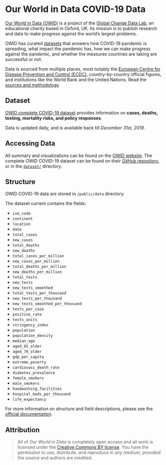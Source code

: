 # Our World in Data COVID-19 Data

[Our World in Data (OWID)](https://ourworldindata.org/about) is a project of the [Global Change Data Lab](https://global-change-data-lab.org/), an educational charity based in Oxford, UK. Its mission is to publish research and data to make progress against the world’s largest problems.

OWID has curated [datasets](https://ourworldindata.org/coronavirus) that answers how COVID-19 pandemic is spreading, what impact the pandemic has, how we can make progress against the pandemic, and whether the measures countries are taking are successful or not. 

Data is sourced from multiple places, most notably the [European Centre for Disease Prevention and Control (ECDC)](https://www.ecdc.europa.eu/en/publications-data/download-todays-data-geographic-distribution-covid-19-cases-worldwide), country-by-country official figures, and institutions like the World Bank and the United Nations. Read the [sources and methodology](dataset/public/data#our-data-sources).

## Dataset

[OWID complete COVID-19 dataset](https://ourworldindata.org/coronavirus) provides information on **cases, deaths, testing, mortality risks, and policy responses**.

Data is updated daily, and is available back till _December 31st, 2019_.

## Accessing Data

All summary and visualizations can be found on the [OWID website](https://ourworldindata.org/coronavirus-data). The complete OWID COVID-19 dataset can be found on their [GitHub repository](https://github.com/owid/covid-19-data/tree/master/public/data#our-data-sources), or in the [`dataset/`](dataset/) directory.

## Structure

OWID COVID-19 data are stored in `/public/data` directory. 

The dataset current contains the fields:
- `iso_code`
- `continent` 
- `location` 
- `date` 
- `total_cases` 
- `new_cases` 
- `total_deaths` 
- `new_deaths` 
- `total_cases_per_million` 
- `new_cases_per_million` 
- `total_deaths_per_million` 
- `new_deaths_per_million` 
- `total_tests` 
- `new_tests` 
- `new_tests_smoothed` 
- `total_tests_per_thousand` 
- `new_tests_per_thousand` 
- `new_tests_smoothed_per_thousand` 
- `tests_per_case` 
- `positive_rate` 
- `tests_units` 
- `stringency_index` 
- `population` 
- `population_density` 
- `median_age` 
- `aged_65_older` 
- `aged_70_older` 
- `gdp_per_capita` 
- `extreme_poverty` 
- `cardiovasc_death_rate` 
- `diabetes_prevalence` 
- `female_smokers` 
- `male_smokers` 
- `handwashing_facilities` 
- `hospital_beds_per_thousand` 
- `life_expectancy`

For more information on structure and field descriptions, please see the [official documentation](https://github.com/owid/covid-19-data/blob/master/public/data/README.md).

## Attribution

> All of _Our World in Data_ is completely open access and all work is licensed under the [Creative Commons BY license](https://creativecommons.org/licenses/by/4.0/). You have the permission to use, distribute, and reproduce in any medium, provided the source and authors are credited.
